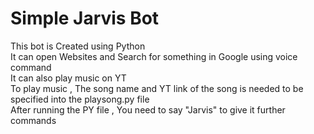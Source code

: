 #  Simple Jarvis Bot

This bot is Created using Python <br>
It can open Websites and Search for something in Google using voice command <br>
It can also play music on YT <br>
To play music , The song name and YT link of the song is needed to be specified into the playsong.py file <br>
After running the PY file , You need to say "Jarvis" to give it further commands
